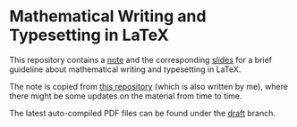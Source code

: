 # Mathematical Writing and Typesetting in LaTeX

This repository contains a [note](./article) and the corresponding [slides](./slides) for a brief guideline about mathematical writing and typesetting in LaTeX.

The note is copied from [this repository](https://github.com/haozhu10015/latex-template) (which is also written by me), where there might be some updates on the material from time to time.

The latest auto-compiled PDF files can be found under the [draft](https://github.com/nrgrp/math_latex_slides/tree/draft) branch.